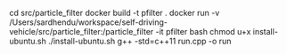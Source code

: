 
cd src/particle_filter
docker build -t pfilter .
docker run -v /Users/sardhendu/workspace/self-driving-vehicle/src/particle_filter:/particle_filter -it pfilter bash
chmod u+x install-ubuntu.sh
./install-ubuntu.sh
g++ -std=c++11 run.cpp -o run

